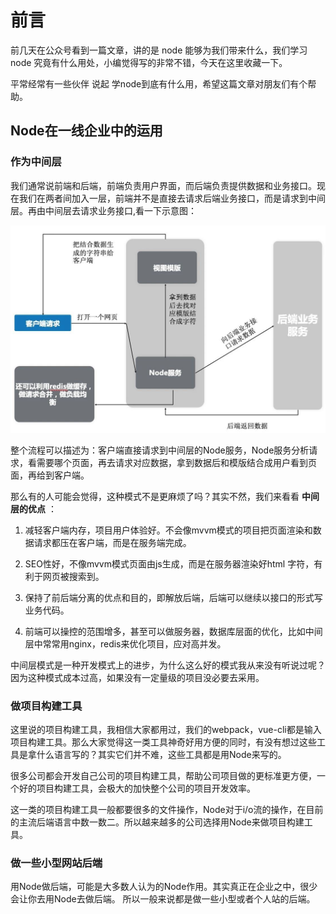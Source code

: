 # 前言

前几天在公众号看到一篇文章，讲的是 node 能够为我们带来什么，我们学习node 究竟有什么用处，小编觉得写的非常不错，今天在这里收藏一下。

平常经常有一些伙伴 说起 学node到底有什么用，希望这篇文章对朋友们有个帮助。

## Node在一线企业中的运用

### 作为中间层


我们通常说前端和后端，前端负责用户界面，而后端负责提供数据和业务接口。现在我们在两者间加入一层，前端并不是直接去请求后端业务接口，而是请求到中间层。再由中间层去请求业务接口,看一下示意图：

![团片](../node学习图片资源/60.jpg)

整个流程可以描述为：客户端直接请求到中间层的Node服务，Node服务分析请求，看需要哪个页面，再去请求对应数据，拿到数据后和模版结合成用户看到页面，再给到客户端。

那么有的人可能会觉得，这种模式不是更麻烦了吗？其实不然，我们来看看 **中间层的优点** ：

1. 减轻客户端内存，项目用户体验好。不会像mvvm模式的项目把页面渲染和数据请求都压在客户端，而是在服务端完成。

2. SEO性好，不像mvvm模式页面由js生成，而是在服务器渲染好html 字符，有利于网页被搜索到。

3. 保持了前后端分离的优点和目的，即解放后端，后端可以继续以接口的形式写业务代码。

4. 前端可以操控的范围增多，甚至可以做服务器，数据库层面的优化，比如中间层中常常用nginx，redis来优化项目，应对高并发。

中间层模式是一种开发模式上的进步，为什么这么好的模式我从来没有听说过呢？因为这种模式成本过高，如果没有一定量级的项目没必要去采用。

### 做项目构建工具

这里说的项目构建工具，我相信大家都用过，我们的webpack，vue-cli都是输入项目构建工具。那么大家觉得这一类工具神奇好用方便的同时，有没有想过这些工具是拿什么语言写的？其实它们并不难，这些工具都是用Node来写的。

很多公司都会开发自己公司的项目构建工具，帮助公司项目做的更标准更方便，一个好的项目构建工具，会极大的加快整个公司的项目开发效率。

这一类的项目构建工具一般都要很多的文件操作，Node对于i/o流的操作，在目前的主流后端语言中数一数二。所以越来越多的公司选择用Node来做项目构建工具。

### 做一些小型网站后端

用Node做后端，可能是大多数人认为的Node作用。其实真正在企业之中，很少会让你去用Node去做后端。 所以一般来说都是做一些小型或者个人站的后端。
